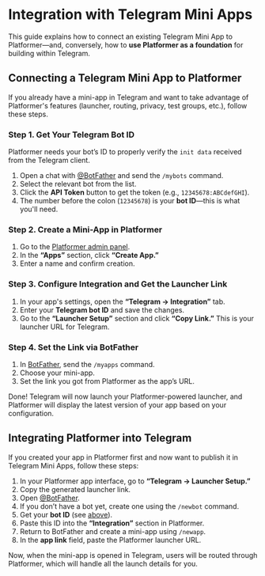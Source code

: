# Integration with Telegram Mini Apps

This guide explains how to connect an existing Telegram Mini App to Platformer—and, conversely, how to **use Platformer
as a foundation** for building within Telegram.

## Connecting a Telegram Mini App to Platformer

If you already have a mini-app in Telegram and want to take advantage of Platformer's features (launcher, routing,
privacy, test groups, etc.), follow these steps.

### Step 1. Get Your Telegram Bot ID

Platformer needs your bot’s ID to properly verify the `init data` received from the Telegram client.

1. Open a chat with [@BotFather](https://t.me/botfather) and send the `/mybots` command.
2. Select the relevant bot from the list.
3. Click the **API Token** button to get the token (e.g., `12345678:ABCdefGHI`).
4. The number before the colon (`12345678`) is your **bot ID**—this is what you'll need.

### Step 2. Create a Mini-App in Platformer

1. Go to the [Platformer admin panel](https://t.me/platformer_robot/admin).
2. In the **“Apps”** section, click **“Create App.”**
3. Enter a name and confirm creation.

### Step 3. Configure Integration and Get the Launcher Link

1. In your app's settings, open the **“Telegram → Integration”** tab.
2. Enter your **Telegram bot ID** and save the changes.
3. Go to the **“Launcher Setup”** section and click **“Copy Link.”** This is your launcher URL for Telegram.

### Step 4. Set the Link via BotFather

1. In [BotFather](https://t.me/botfather), send the `/myapps` command.
2. Choose your mini-app.
3. Set the link you got from Platformer as the app’s URL.

Done! Telegram will now launch your Platformer-powered launcher, and Platformer will display the latest version of your
app based on your configuration.

## Integrating Platformer into Telegram

If you created your app in Platformer first and now want to publish it in Telegram Mini Apps, follow these steps:

1. In your Platformer app interface, go to **“Telegram → Launcher Setup.”**
2. Copy the generated launcher link.
3. Open [@BotFather](https://t.me/botfather).
4. If you don’t have a bot yet, create one using the `/newbot` command.
5. Get your **bot ID** (see [above](#step-1-get-your-telegram-bot-id)).
6. Paste this ID into the **“Integration”** section in Platformer.
7. Return to BotFather and create a mini-app using `/newapp`.
8. In the **app link** field, paste the Platformer launcher URL.

Now, when the mini-app is opened in Telegram, users will be routed through Platformer, which will handle all the launch
details for you.
